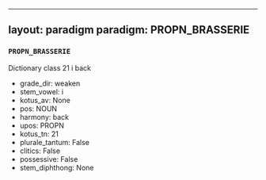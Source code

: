 
---
layout: paradigm
paradigm: PROPN_BRASSERIE
---
### ` PROPN_BRASSERIE `

Dictionary class 21 i back
* grade_dir: weaken
* stem_vowel: i
* kotus_av: None
* pos: NOUN
* harmony: back
* upos: PROPN
* kotus_tn: 21
* plurale_tantum: False
* clitics: False
* possessive: False
* stem_diphthong: None
